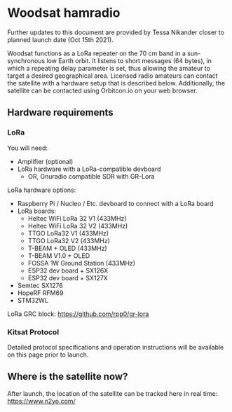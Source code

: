 # Woodsat hamradio

Further updates to this document are provided by Tessa Nikander closer to planned launch date (Oct 15th 2021).

Woodsat functions as a LoRa repeater on the 70 cm band in a sun-synchronous low Earth orbit. It listens to short messages (64 bytes), in which a repeating delay parameter is set, thus allowing the amateur to target a desired geographical area.
Licensed radio amateurs can contact the satellite with a hardware setup that is described below.
Additionally, the satellite can be contacted using Orbitcon.io on your web browser.

## Hardware requirements

### LoRa

You will need:
* Amplifier (optional)
* LoRa hardware with a LoRa-compatible devboard
     * OR, Gnuradio compatible SDR with GR-Lora

LoRa hardware options:
* Raspberry Pi / Nucleo / Etc. devboard to connect with a LoRa board
* LoRa boards:
   * Heltec WiFi LoRa 32 V1 (433MHz)
   * Heltec WiFi LoRa 32 V2 (433MHz)
   * TTGO LoRa32 V1 (433MHz)
   * TTGO LoRa32 V2 (433MHz)
   * T-BEAM + OLED (433MHz)
   * T-BEAM V1.0 + OLED
   * FOSSA 1W Ground Station (433MHz)
   * ESP32 dev board + SX126X
   * ESP32 dev board + SX127X
* Semtec SX1276
* HopeRF RFM69
* STM32WL

LoRa GRC block: https://github.com/rpp0/gr-lora

### Kitsat Protocol

Detailed protocol specifications and operation instructions will be available on this page prior to launch.

## Where is the satellite now?

After launch, the location of the satellite can be tracked here in real time:
https://www.n2yo.com/
